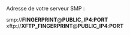 Adresse de votre serveur SMP :

smp://__FINGERPRINT__@__PUBLIC_IP4__:__PORT__
xftp://__XFTP_FINGERPRINT__@__PUBLIC_IP4__:__PORT__
